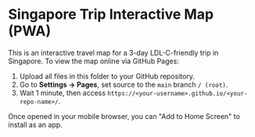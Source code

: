 
# Singapore Trip Interactive Map (PWA)

This is an interactive travel map for a 3-day LDL-C-friendly trip in Singapore.
To view the map online via GitHub Pages:

1. Upload all files in this folder to your GitHub repository.
2. Go to **Settings → Pages**, set source to the `main` branch `/ (root)`.
3. Wait 1 minute, then access `https://<your-username>.github.io/<your-repo-name>/`.

Once opened in your mobile browser, you can "Add to Home Screen" to install as an app.
